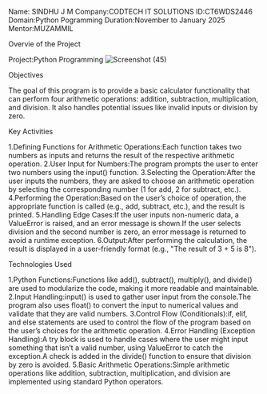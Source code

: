 Name: SINDHU J M 
Company:CODTECH IT SOLUTIONS
ID:CT6WDS2446
Domain:Python Pogramming
Duration:November to January 2025
Mentor:MUZAMMIL

Overvie of the Project

Project:Python Programming
![Screenshot (45)](https://github.com/user-attachments/assets/87333bdf-8692-46a7-8ea4-a83b3223f19e)

Objectives

The goal of this program is to provide a basic calculator functionality that can perform four arithmetic operations: addition, subtraction, multiplication, and division. It also handles potential issues like invalid inputs or division by zero.

Key Activities

  1.Defining Functions for Arithmetic Operations:Each function takes two numbers as inputs and returns the result of the respective arithmetic operation.
  2.User Input for Numbers:The program prompts the user to enter two numbers using the input() function.
  3.Selecting the Operation:After the user inputs the numbers, they are asked to choose an arithmetic operation by selecting the corresponding number (1 for add, 2 for subtract, etc.).
  4.Performing the Operation:Based on the user’s choice of operation, the appropriate function is called (e.g., add, subtract, etc.), and the result is printed.
  5.Handling Edge Cases:If the user inputs non-numeric data, a ValueError is raised, and an error message is shown.If the user selects division and the second number is zero, an error 
    message is returned to avoid a runtime exception.
  6.Output:After performing the calculation, the result is displayed in a user-friendly format (e.g., "The result of 3 + 5 is 8").

Technologies Used

  1.Python Functions:Functions like add(), subtract(), multiply(), and divide() are used to modularize the code, making it more readable and maintainable.
  2.Input Handling:input() is used to gather user input from the console.The program also uses float() to convert the input to numerical values and validate that they are valid numbers.
  3.Control Flow (Conditionals):if, elif, and else statements are used to control the flow of the program based on the user’s choices for the arithmetic operation.
  4.Error Handling (Exception Handling):A try block is used to handle cases where the user might input something that isn’t a valid number, using ValueError to catch the exception.A 
    check is added in the divide() function to ensure that division by zero is avoided.
  5.Basic Arithmetic Operations:Simple arithmetic operations like addition, subtraction, multiplication, and division are implemented using standard Python operators.

